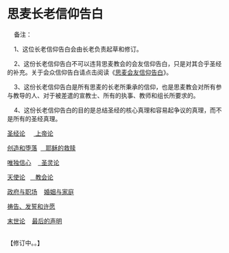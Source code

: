 # 思麦长老信仰告白



<p>&nbsp; &nbsp; 备注：</p>

<p>&nbsp; &nbsp; 1、这位长老信仰告白会由长老负责起草和修订。</p>

<p>&nbsp; &nbsp; 2、这份长老信仰告白不可以违背思麦教会的会友信仰告白，只是对其合乎圣经的补充。关于会众信仰告白请点击阅读《<a href="/node/12740">思麦会友信仰告白</a>》。</p>

<p>&nbsp; &nbsp; 3、这份长老信仰告白是所有思麦的长老所秉承的信仰，也是思麦教会对所有参与教导的人、对于被差遣的宣教士、所有的执事、教师和组长所要求的。</p>

<p>&nbsp; &nbsp; 4、这份长老信仰告白的目的是总结圣经的核心真理和容易起争议的真理，而不是所有的圣经真理。</p>

<p><a href="/node/12730">圣经论</a>&nbsp;&nbsp;&nbsp; &nbsp;<a href="/node/12731">&nbsp;上帝论</a></p>

<p><a href="/node/12732">创造和堕落</a>&nbsp;&nbsp;<a href="/node/12733"> &nbsp;&nbsp;耶稣的救赎</a></p>

<p><a href="https://www.simai.life/node/12735">唯独信心</a>&nbsp;&nbsp;&nbsp;&nbsp;<a href="/node/12734">&nbsp;&nbsp;圣灵论</a></p>

<p><a href="/node/12741">天使论</a>&nbsp;&nbsp;&nbsp;<a href="/node/12736"> &nbsp;&nbsp;教会论</a></p>

<p><a href="/node/12742">政府与职场</a>&nbsp;&nbsp;&nbsp;&nbsp;<a href="/node/12743">婚姻与家庭</a></p>

<p><a href="/node/12805">祷告、发誓和许愿</a></p>

<p><a href="/node/12737">末世论</a>&nbsp;&nbsp;&nbsp;&nbsp;<a href="/node/12738">最后的声明</a></p>

<p><br />
【修订中。。】</p>